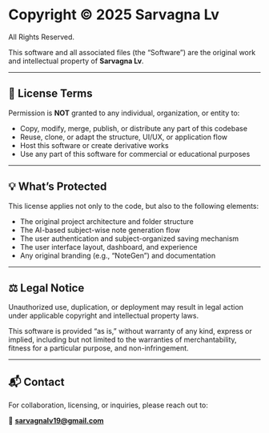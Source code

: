 # Copyright © 2025 Sarvagna Lv  
All Rights Reserved.

This software and all associated files (the “Software”) are the original work and intellectual property of **Sarvagna Lv**.

---

## 🚫 License Terms

Permission is **NOT** granted to any individual, organization, or entity to:

- Copy, modify, merge, publish, or distribute any part of this codebase  
- Reuse, clone, or adapt the structure, UI/UX, or application flow  
- Host this software or create derivative works  
- Use any part of this software for commercial or educational purposes  

---

## 💡 What’s Protected

This license applies not only to the code, but also to the following elements:

- The original project architecture and folder structure  
- The AI-based subject-wise note generation flow  
- The user authentication and subject-organized saving mechanism  
- The user interface layout, dashboard, and experience  
- Any original branding (e.g., “NoteGen”) and documentation  

---

## ⚖️ Legal Notice

Unauthorized use, duplication, or deployment may result in legal action under applicable copyright and intellectual property laws.

This software is provided “as is,” without warranty of any kind, express or implied, including but not limited to the warranties of merchantability, fitness for a particular purpose, and non-infringement.

---

## 📬 Contact

For collaboration, licensing, or inquiries, please reach out to:

📧 **sarvagnalv19@gmail.com**
